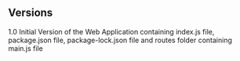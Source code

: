 ## Versions

1.0 
Initial Version of the Web Application containing index.js file, package.json file, package-lock.json file and routes folder containing main.js file